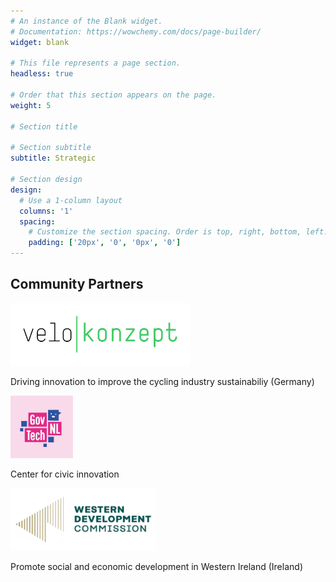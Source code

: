 ```yaml
---
# An instance of the Blank widget.
# Documentation: https://wowchemy.com/docs/page-builder/
widget: blank

# This file represents a page section.
headless: true

# Order that this section appears on the page.
weight: 5

# Section title

# Section subtitle
subtitle: Strategic

# Section design
design:
  # Use a 1-column layout
  columns: '1'
  spacing:
    # Customize the section spacing. Order is top, right, bottom, left.
    padding: ['20px', '0', '0px', '0']
---
```


<div class="container mb-5">
    <!-- Title -->
    <h2 class="text-center font-weight-bold">Community Partners</h2>
    <!-- Rows -->
    <div class="row align-items-top text-center mt-4 mb-5">
        <div class="col text-center">
            <a href="https://www.velokonzept.de/"_blank">
                <img src="./logos/velokonzept.svg" alt="Velokonzept" style="max-width:90%;margin:auto;height:100px" />
            </a>
        </div>
        <div class="col text-center">
            <p class="pt-2">Driving innovation to improve the cycling industry sustainabiliy (Germany)</p>
        </div>
    </div>
    <div class="row align-items-top text-center mt-4 mb-5">
        <div class="col text-center">
            <a href="https://govtechnl.nl" target="_blank">
                <img src="./logos/govtechnl.jpg" alt="GovTechNL logo" style="max-width: 90%; margin: auto; height: 100px;" />
            </a>
        </div>
        <div class="col text-center">
            <p class="pt-2">Center for civic innovation</p>
        </div>
    </div>   
    <div class="row align-items-top text-center mt-4 mb-5">
        <div class="col text-center">
            <a href="https://westerndevelopment.ie/"_blank">
                <img src="./logos/wdc.png" alt="Western Development Commission logo" style="max-width:90%;margin:auto;height:100px" />
            </a>
        </div>
        <div class="col text-center">
            <p class="pt-2">Promote social and economic development in Western Ireland (Ireland)</p>
        </div>
    </div>
</div>

